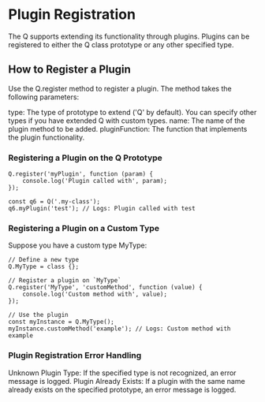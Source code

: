 # Plugin Registration
The Q supports extending its functionality through plugins. Plugins can be registered to either the Q class prototype or any other specified type.

## How to Register a Plugin
Use the Q.register method to register a plugin. The method takes the following parameters:

type: The type of prototype to extend ('Q' by default). You can specify other types if you have extended Q with custom types.
name: The name of the plugin method to be added.
pluginFunction: The function that implements the plugin functionality.

### Registering a Plugin on the Q Prototype
```
Q.register('myPlugin', function (param) {
    console.log('Plugin called with', param);
});

const q6 = Q('.my-class');
q6.myPlugin('test'); // Logs: Plugin called with test
```


### Registering a Plugin on a Custom Type
Suppose you have a custom type MyType:
```
// Define a new type
Q.MyType = class {};

// Register a plugin on `MyType`
Q.register('MyType', 'customMethod', function (value) {
    console.log('Custom method with', value);
});

// Use the plugin
const myInstance = Q.MyType();
myInstance.customMethod('example'); // Logs: Custom method with example
```

### Plugin Registration Error Handling
Unknown Plugin Type: If the specified type is not recognized, an error message is logged.
Plugin Already Exists: If a plugin with the same name already exists on the specified prototype, an error message is logged.
